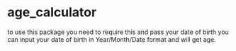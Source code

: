 # age_calculator
to use this package you need to require this and pass your date of birth 
you can input your date of birth in Year/Month/Date format and will get age.
